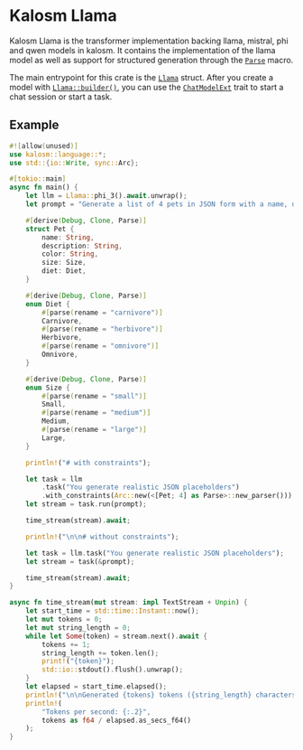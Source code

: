 # Kalosm Llama

Kalosm Llama is the transformer implementation backing llama, mistral, phi and qwen models in kalosm. It contains the implementation of the llama model as well as support for
structured generation through the [`Parse`](https://docs.rs/kalosm-sample/latest/kalosm_sample/derive.Parse.html) macro.


The main entrypoint for this crate is the [`Llama`](https://docs.rs/kalosm-llama/latest/kalosm_llama/struct.Llama.html) struct. After you create a model with [`Llama::builder()`](https://docs.rs/kalosm-llama/latest/kalosm_llama/struct.Llama.html#method.builder),
you can use the [`ChatModelExt`](https://docs.rs/kalosm-language/0.4.2/kalosm_language/prelude/trait.ChatModelExt.html#method.chat) trait to start a chat session or start a task.


## Example

```rust
#![allow(unused)]
use kalosm::language::*;
use std::{io::Write, sync::Arc};

#[tokio::main]
async fn main() {
    let llm = Llama::phi_3().await.unwrap();
    let prompt = "Generate a list of 4 pets in JSON form with a name, description, color, and diet";

    #[derive(Debug, Clone, Parse)]
    struct Pet {
        name: String,
        description: String,
        color: String,
        size: Size,
        diet: Diet,
    }

    #[derive(Debug, Clone, Parse)]
    enum Diet {
        #[parse(rename = "carnivore")]
        Carnivore,
        #[parse(rename = "herbivore")]
        Herbivore,
        #[parse(rename = "omnivore")]
        Omnivore,
    }

    #[derive(Debug, Clone, Parse)]
    enum Size {
        #[parse(rename = "small")]
        Small,
        #[parse(rename = "medium")]
        Medium,
        #[parse(rename = "large")]
        Large,
    }

    println!("# with constraints");

    let task = llm
        .task("You generate realistic JSON placeholders")
        .with_constraints(Arc::new(<[Pet; 4] as Parse>::new_parser()));
    let stream = task.run(prompt);

    time_stream(stream).await;

    println!("\n\n# without constraints");

    let task = llm.task("You generate realistic JSON placeholders");
    let stream = task(&prompt);

    time_stream(stream).await;
}

async fn time_stream(mut stream: impl TextStream + Unpin) {
    let start_time = std::time::Instant::now();
    let mut tokens = 0;
    let mut string_length = 0;
    while let Some(token) = stream.next().await {
        tokens += 1;
        string_length += token.len();
        print!("{token}");
        std::io::stdout().flush().unwrap();
    }
    let elapsed = start_time.elapsed();
    println!("\n\nGenerated {tokens} tokens ({string_length} characters) in {elapsed:?}");
    println!(
        "Tokens per second: {:.2}",
        tokens as f64 / elapsed.as_secs_f64()
    );
}
```

